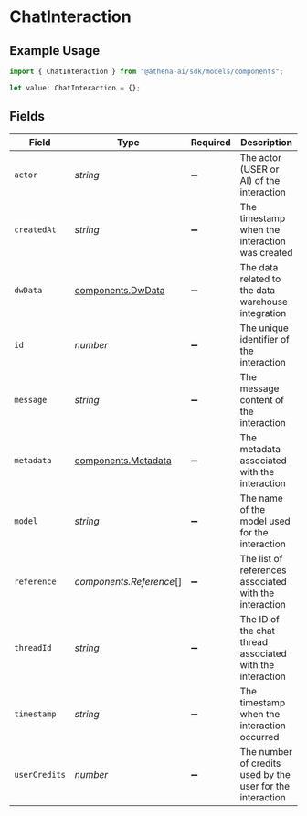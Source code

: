 # ChatInteraction

## Example Usage

```typescript
import { ChatInteraction } from "@athena-ai/sdk/models/components";

let value: ChatInteraction = {};
```

## Fields

| Field                                                      | Type                                                       | Required                                                   | Description                                                |
| ---------------------------------------------------------- | ---------------------------------------------------------- | ---------------------------------------------------------- | ---------------------------------------------------------- |
| `actor`                                                    | *string*                                                   | :heavy_minus_sign:                                         | The actor (USER or AI) of the interaction                  |
| `createdAt`                                                | *string*                                                   | :heavy_minus_sign:                                         | The timestamp when the interaction was created             |
| `dwData`                                                   | [components.DwData](../../models/components/dwdata.md)     | :heavy_minus_sign:                                         | The data related to the data warehouse integration         |
| `id`                                                       | *number*                                                   | :heavy_minus_sign:                                         | The unique identifier of the interaction                   |
| `message`                                                  | *string*                                                   | :heavy_minus_sign:                                         | The message content of the interaction                     |
| `metadata`                                                 | [components.Metadata](../../models/components/metadata.md) | :heavy_minus_sign:                                         | The metadata associated with the interaction               |
| `model`                                                    | *string*                                                   | :heavy_minus_sign:                                         | The name of the model used for the interaction             |
| `reference`                                                | *components.Reference*[]                                   | :heavy_minus_sign:                                         | The list of references associated with the interaction     |
| `threadId`                                                 | *string*                                                   | :heavy_minus_sign:                                         | The ID of the chat thread associated with the interaction  |
| `timestamp`                                                | *string*                                                   | :heavy_minus_sign:                                         | The timestamp when the interaction occurred                |
| `userCredits`                                              | *number*                                                   | :heavy_minus_sign:                                         | The number of credits used by the user for the interaction |